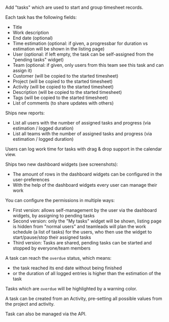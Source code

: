 
Add "tasks" which are used to start and group timesheet records.

Each task has the following fields:
- Title
- Work description
- End date (optional)
- Time estimation (optional: if given, a progressbar for duration vs estimation will be shown in the listing page)
- User (optional: if left empty, the task can be self-assigned from the "pending tasks" widget)
- Team (optional: if given, only users from this team see this task and can assign it)
- Customer (will be copied to the started timesheet)
- Project (will be copied to the started timesheet)
- Activity (will be copied to the started timesheet)
- Description (will be copied to the started timesheet)
- Tags (will be copied to the started timesheet)
- List of comments (to share updates with others)

Ships new reports:
- List all users with the number of assigned tasks and progress (via estimation / logged duration)
- List all teams with the number of assigned tasks and progress (via estimation / logged duration)

Users can log work time for tasks with drag & drop support in the calendar view.

Ships two new dashboard widgets (see screenshots):
- The amount of rows in the dashboard widgets can be configured in the user-preferences
- With the help of the dashboard widgets every user can manage their work

You can configure the permissions in multiple ways:
- First version: allows self-management by the user via the dashboard widgets, by assigning to pending tasks
- Second version: only the "My tasks" widget will be shown, listing page is hidden from "normal users" and teamleads will  plan the work schedule (a list of tasks) for the users, who then use the widget to start/pause/stop their assigned tasks
- Third version: Tasks are shared, pending tasks can be started and stopped by everyone/team members

A task can reach the `overdue` status, which means:
- the task reached its end date without being finished
- or the duration of all logged entries is higher than the estimation of the task

Tasks which are `overdue` will be highlighted by a warning color.

A task can be created from an Activity, pre-setting all possible values from the project and activity.

Task can also be managed via the API. 
